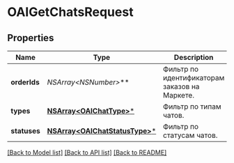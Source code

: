 # OAIGetChatsRequest

## Properties
Name | Type | Description | Notes
------------ | ------------- | ------------- | -------------
**orderIds** | **NSArray&lt;NSNumber*&gt;*** | Фильтр по идентификаторам заказов на Маркете. | [optional] 
**types** | [**NSArray&lt;OAIChatType&gt;***](OAIChatType.md) | Фильтр по типам чатов. | [optional] 
**statuses** | [**NSArray&lt;OAIChatStatusType&gt;***](OAIChatStatusType.md) | Фильтр по статусам чатов. | [optional] 

[[Back to Model list]](../README.md#documentation-for-models) [[Back to API list]](../README.md#documentation-for-api-endpoints) [[Back to README]](../README.md)


